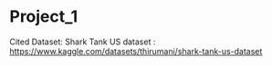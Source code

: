 # Project_1

Cited Dataset:
Shark Tank US dataset : https://www.kaggle.com/datasets/thirumani/shark-tank-us-dataset 
